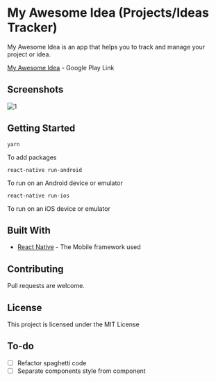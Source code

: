# My Awesome Idea (Projects/Ideas Tracker)

My Awesome Idea is an app that helps you to track and manage your project or idea.

[My Awesome Idea](https://play.google.com/store/apps/details?id=com.myawesomeproject60&hl=pt_BR) - Google Play Link


## Screenshots
![1](https://lh3.googleusercontent.com/yZZdq_rIJLlEPD069wRABoOrnSuUpe4cWfgnOXjruTxzwzZdh8LizUqCVf36uHMzM-U=w1920-h937-rw)

## Getting Started

`yarn`

To add packages

`react-native run-android`

To run on an Android device or emulator

`react-native run-ios`

To run on an iOS device or emulator

## Built With

* [React Native](https://facebook.github.io/react-native/) - The Mobile framework used

## Contributing

Pull requests are welcome.

## License

This project is licensed under the MIT License

## To-do

- [ ] Refactor spaghetti code
- [ ] Separate components style from component
